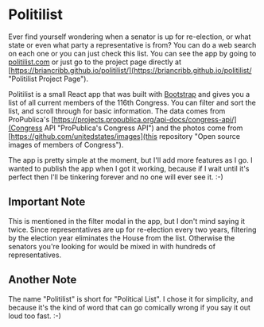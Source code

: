 # Politilist
Ever find yourself wondering when a senator is up for re-election, or what state or even what party a representative is from? You can do a web search on each one or you can just check this list. You can see the app by going to [politilist.com](https://politilist.com/ "Politilist") or just go to the project page directly at [https://briancribb.github.io/politilist/](https://briancribb.github.io/politilist/ "Politilist Project Page").

Politilist is a small React app that was built with [Bootstrap](https://getbootstrap.com/ "Bootstrap") and gives you a list of all current members of the 116th Congress. You can filter and sort the list, and scroll through for basic information. The data comes from ProPublica's [https://projects.propublica.org/api-docs/congress-api/](Congress API "ProPublica's Congress API") and the photos come from [https://github.com/unitedstates/images](this repository "Open source images of members of Congress").

The app is pretty simple at the moment, but I'll add more features as I go. I wanted to publish the app when I got it working, because if I wait until it's perfect then I'll be tinkering forever and no one will ever see it.   :-)

## Important Note
This is mentioned in the filter modal in the app, but I don't mind saying it twice. Since representatives are up for re-election every two years, filtering by the election year eliminates the House from the list. Otherwise the senators you're looking for would be mixed in with hundreds of representatives.

## Another Note
The name "Politilist" is short for "Political List". I chose it for simplicity, and because it's the kind of word that can go comically wrong if you say it out loud too fast. :-)
